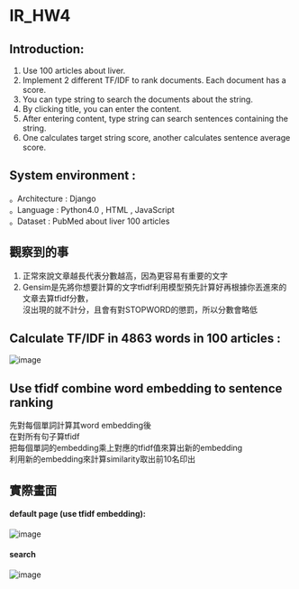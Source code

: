 # IR_HW4

## Introduction:  
1. Use 100 articles about liver.  
2. Implement 2 different TF/IDF to rank documents. Each document has a score.  
3. You can type string to search the documents about the string.  
4. By clicking title, you can enter the content.  
5. After entering content, type string can search sentences containing the string.  
6. One calculates target string score, another calculates sentence average score.  

## System environment :   
。Architecture : Django   
。Language : Python4.0 , HTML , JavaScript    
。Dataset : PubMed about liver 100 articles  

## 觀察到的事  
1. 正常來說文章越長代表分數越高，因為更容易有重要的文字  
2. Gensim是先將你想要計算的文字tfidf利用模型預先計算好再根據你丟進來的文章去算tfidf分數，  
	沒出現的就不計分，且會有對STOPWORD的懲罰，所以分數會略低  

## Calculate TF/IDF in 4863 words in 100 articles :

![image](https://drive.google.com/uc?export=view&id=14Xkce52-kgrNgtw_un1CanMUJnqAhq92)    


## Use tfidf combine word embedding to sentence ranking
先對每個單詞計算其word embedding後  
在對所有句子算tfidf  
把每個單詞的embedding乘上對應的tfidf值來算出新的embedding  
利用新的embedding來計算similarity取出前10名印出  

## 實際畫面  
#### default page (use tfidf embedding):
![image](https://drive.google.com/uc?export=view&id=1AcGrlpl_u12vs9GAa-lPEGH43di5EvL6)    
#### search
![image](https://drive.google.com/uc?export=view&id=17ewaR6qGUY2pfIitM5BNZHm3JAIZxcW1)    

<!-- rank/default_no_tfidf can see original embedding -->

